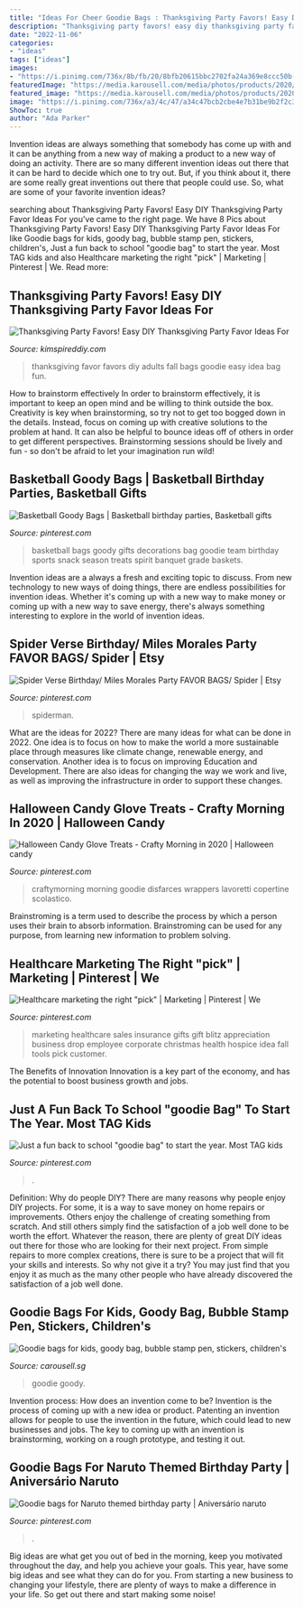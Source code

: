 ```yaml
---
title: "Ideas For Cheer Goodie Bags : Thanksgiving Party Favors! Easy Diy Thanksgiving Party Favor Ideas For"
description: "Thanksgiving party favors! easy diy thanksgiving party favor ideas for"
date: "2022-11-06"
categories:
- "ideas"
tags: ["ideas"]
images:
- "https://i.pinimg.com/736x/8b/fb/20/8bfb20615bbc2702fa24a369e8ccc50b--sports-goodie-bags-basketball-basketball-treats.jpg"
featuredImage: "https://media.karousell.com/media/photos/products/2020/7/23/goodie_bags_for_kids_goody_bag_1595490684_13774b95.jpg"
featured_image: "https://media.karousell.com/media/photos/products/2020/7/23/goodie_bags_for_kids_goody_bag_1595490684_13774b95.jpg"
image: "https://i.pinimg.com/736x/a3/4c/47/a34c47bcb2cbe4e7b31be9b2f2c3f95c.jpg"
ShowToc: true
author: "Ada Parker"
---
```



Invention ideas are always something that somebody has come up with and it can be anything from a new way of making a product to a new way of doing an activity. There are so many different invention ideas out there that it can be hard to decide which one to try out. But, if you think about it, there are some really great inventions out there that people could use. So, what are some of your favorite invention ideas?

	

		
searching about Thanksgiving Party Favors! Easy DIY Thanksgiving Party Favor Ideas For you've came to the right page. We have 8 Pics about Thanksgiving Party Favors! Easy DIY Thanksgiving Party Favor Ideas For like Goodie bags for kids, goody bag, bubble stamp pen, stickers, children&#039;s, Just a fun back to school &quot;goodie bag&quot; to start the year. Most TAG kids and also Healthcare marketing the right &quot;pick&quot; | Marketing | Pinterest | We. Read more:
		
    
## Thanksgiving Party Favors! Easy DIY Thanksgiving Party Favor Ideas For

<img loading=lazy src="https://kimspireddiy.com/wp-content/uploads/2018/10/thanksgiving-party-favor-idea-879203424.jpg" onerror="this.onerror=null;this.src='https://tse1.mm.bing.net/th?id=OIP.VB3-8N3V6fCUecb3kt-vsgHaHY&amp;pid=15.1';" alt="Thanksgiving Party Favors! Easy DIY Thanksgiving Party Favor Ideas For">

_Source: kimspireddiy.com_

>thanksgiving favor favors diy adults fall bags goodie easy idea bag fun. 

	

How to brainstorm effectively
In order to brainstorm effectively, it is important to keep an open mind and be willing to think outside the box. Creativity is key when brainstorming, so try not to get too bogged down in the details. Instead, focus on coming up with creative solutions to the problem at hand. It can also be helpful to bounce ideas off of others in order to get different perspectives. Brainstorming sessions should be lively and fun - so don't be afraid to let your imagination run wild!

    
## Basketball Goody Bags | Basketball Birthday Parties, Basketball Gifts

<img loading=lazy src="https://i.pinimg.com/736x/8b/fb/20/8bfb20615bbc2702fa24a369e8ccc50b--sports-goodie-bags-basketball-basketball-treats.jpg" onerror="this.onerror=null;this.src='https://tse1.mm.bing.net/th?id=OIP.G9xDSrv6ireOZO93JYDqwwHaHa&amp;pid=15.1';" alt="Basketball Goody Bags | Basketball birthday parties, Basketball gifts">

_Source: pinterest.com_

>basketball bags goody gifts decorations bag goodie team birthday sports snack season treats spirit banquet grade baskets. 

	

Invention ideas are a always a fresh and exciting topic to discuss. From new technology to new ways of doing things, there are endless possibilities for invention ideas. Whether it's coming up with a new way to make money or coming up with a new way to save energy, there's always something interesting to explore in the world of invention ideas.

    
## Spider Verse Birthday/ Miles Morales Party FAVOR BAGS/ Spider | Etsy

<img loading=lazy src="https://i.pinimg.com/736x/e9/a6/50/e9a650b58352c2b40be67ed8f333fc84.jpg" onerror="this.onerror=null;this.src='https://tse3.mm.bing.net/th?id=OIP.XSmqCuG43UeupJsByk0kKQHaGK&amp;pid=15.1';" alt="Spider Verse Birthday/ Miles Morales Party FAVOR BAGS/ Spider | Etsy">

_Source: pinterest.com_

>spiderman. 

	

What are the ideas for 2022?
There are many ideas for what can be done in 2022. One idea is to focus on how to make the world a more sustainable place through measures like climate change, renewable energy, and conservation. Another idea is to focus on improving Education and Development. There are also ideas for changing the way we work and live, as well as improving the infrastructure in order to support these changes.

    
## Halloween Candy Glove Treats - Crafty Morning In 2020 | Halloween Candy

<img loading=lazy src="https://i.pinimg.com/originals/30/c8/5f/30c85fd916ad9532c53f50aeef9c4b90.png" onerror="this.onerror=null;this.src='https://tse3.mm.bing.net/th?id=OIP.At9jBxsrKYk2kFcfjm_TdwHaLH&amp;pid=15.1';" alt="Halloween Candy Glove Treats - Crafty Morning in 2020 | Halloween candy">

_Source: pinterest.com_

>craftymorning morning goodie disfarces wrappers lavoretti copertine scolastico. 

	

Brainstroming is a term used to describe the process by which a person uses their brain to absorb information. Brainstroming can be used for any purpose, from learning new information to problem solving.

    
## Healthcare Marketing The Right &quot;pick&quot; | Marketing | Pinterest | We

<img loading=lazy src="https://s-media-cache-ak0.pinimg.com/736x/6e/f5/d3/6ef5d3a63b71b988223618c9fd7b2a74.jpg" onerror="this.onerror=null;this.src='https://tse3.mm.bing.net/th?id=OIP.OzBme_hkfHxAQKxgPv3MNwHaJ3&amp;pid=15.1';" alt="Healthcare marketing the right &quot;pick&quot; | Marketing | Pinterest | We">

_Source: pinterest.com_

>marketing healthcare sales insurance gifts gift blitz appreciation business drop employee corporate christmas health hospice idea fall tools pick customer. 

	

The Benefits of Innovation
Innovation is a key part of the economy, and has the potential to boost business growth and jobs.

    
## Just A Fun Back To School &quot;goodie Bag&quot; To Start The Year. Most TAG Kids

<img loading=lazy src="https://i.pinimg.com/736x/87/5c/c4/875cc459bf7914a7b2f08b5324cb04de.jpg" onerror="this.onerror=null;this.src='https://tse1.mm.bing.net/th?id=OIP.q0o0lEgNMZT9wQIEbVfEtgHaJ3&amp;pid=15.1';" alt="Just a fun back to school &quot;goodie bag&quot; to start the year. Most TAG kids">

_Source: pinterest.com_

>. 

	

Definition: Why do people DIY?
There are many reasons why people enjoy DIY projects. For some, it is a way to save money on home repairs or improvements. Others enjoy the challenge of creating something from scratch. And still others simply find the satisfaction of a job well done to be worth the effort.
Whatever the reason, there are plenty of great DIY ideas out there for those who are looking for their next project. From simple repairs to more complex creations, there is sure to be a project that will fit your skills and interests. So why not give it a try? You may just find that you enjoy it as much as the many other people who have already discovered the satisfaction of a job well done.

    
## Goodie Bags For Kids, Goody Bag, Bubble Stamp Pen, Stickers, Children&#039;s

<img loading=lazy src="https://media.karousell.com/media/photos/products/2020/7/23/goodie_bags_for_kids_goody_bag_1595490684_13774b95.jpg" onerror="this.onerror=null;this.src='https://tse2.mm.bing.net/th?id=OIP._4sTTM5GKSGImfVFhXp_EQHaJ_&amp;pid=15.1';" alt="Goodie bags for kids, goody bag, bubble stamp pen, stickers, children&#039;s">

_Source: carousell.sg_

>goodie goody. 

	

Invention process: How does an invention come to be?
Invention is the process of coming up with a new idea or product. Patenting an invention allows for people to use the invention in the future, which could lead to new businesses and jobs. The key to coming up with an invention is brainstorming, working on a rough prototype, and testing it out.

    
## Goodie Bags For Naruto Themed Birthday Party | Aniversário Naruto

<img loading=lazy src="https://i.pinimg.com/736x/a3/4c/47/a34c47bcb2cbe4e7b31be9b2f2c3f95c.jpg" onerror="this.onerror=null;this.src='https://tse2.mm.bing.net/th?id=OIP.61IXRcut-3DO0MjoS5P2ugHaJ3&amp;pid=15.1';" alt="Goodie bags for Naruto themed birthday party | Aniversário naruto">

_Source: pinterest.com_

>. 

	

Big ideas are what get you out of bed in the morning, keep you motivated throughout the day, and help you achieve your goals. This year, have some big ideas and see what they can do for you. From starting a new business to changing your lifestyle, there are plenty of ways to make a difference in your life. So get out there and start making some noise!

